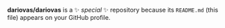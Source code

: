 **dariovas/dariovas** is a ✨ _special_ ✨ repository because its `README.md` (this file) appears on your GitHub profile.
